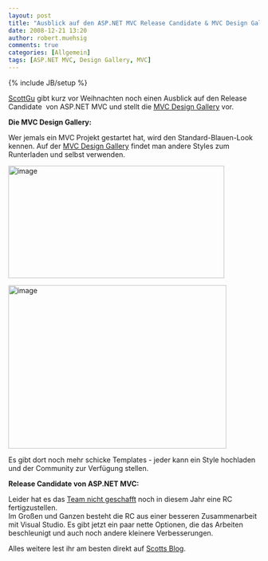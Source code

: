 ```yaml
---
layout: post
title: "Ausblick auf den ASP.NET MVC Release Candidate & MVC Design Gallery"
date: 2008-12-21 13:20
author: robert.muehsig
comments: true
categories: [Allgemein]
tags: [ASP.NET MVC, Design Gallery, MVC]
---
```

{% include JB/setup %}
<p><a href="http://weblogs.asp.net/scottgu/archive/2008/12/19/asp-net-mvc-design-gallery-and-upcoming-view-improvements-with-the-asp-net-mvc-release-candidate.aspx">ScottGu</a> gibt kurz vor Weihnachten noch einen Ausblick auf den Release Candidate&#160; von ASP.NET MVC und stellt die <a href="http://www.asp.net/mvc/gallery/default.aspx?supportsjs=true">MVC Design Gallery</a> vor.</p> 
<!--more-->
  <p><strong>Die MVC Design Gallery:</strong></p>  <p>Wer jemals ein MVC Projekt gestartet hat, wird den Standard-Blauen-Look kennen. Auf der <a href="http://www.asp.net/mvc/gallery/default.aspx?supportsjs=true">MVC Design Gallery</a> findet man andere Styles zum Runterladen und selbst verwenden. </p>  <p><a href="{{BASE_PATH}}/assets/wp-images/image577.png"><img style="border-right: 0px; border-top: 0px; border-left: 0px; border-bottom: 0px" height="226" alt="image" src="{{BASE_PATH}}/assets/wp-images/image-thumb555.png" width="433" border="0" /></a> </p>  <p><a href="{{BASE_PATH}}/assets/wp-images/image578.png"><img style="border-right: 0px; border-top: 0px; border-left: 0px; border-bottom: 0px" height="328" alt="image" src="{{BASE_PATH}}/assets/wp-images/image-thumb556.png" width="437" border="0" /></a> </p>  <p>Es gibt dort noch mehr schicke Templates - jeder kann ein Style hochladen und der Community zur Verf&#252;gung stellen.</p>  <p><strong>Release Candidate von ASP.NET MVC:</strong></p>  <p>Leider hat es das <a href="http://haacked.com/archive/2008/12/19/a-little-holiday-love-from-the-asp.net-mvc-team.aspx">Team nicht geschafft</a> noch in diesem Jahr eine RC fertigzustellen.     <br />Im Gro&#223;en und Ganzen besteht die RC aus einer besseren Zusammenarbeit mit Visual Studio. Es gibt jetzt ein paar nette Optionen, die das Arbeiten beschleunigt und auch noch andere kleinere Verbesserungen.</p>  <p>Alles weitere lest ihr am besten direkt auf <a href="http://weblogs.asp.net/scottgu/archive/2008/12/19/asp-net-mvc-design-gallery-and-upcoming-view-improvements-with-the-asp-net-mvc-release-candidate.aspx">Scotts Blog</a>.</p>
